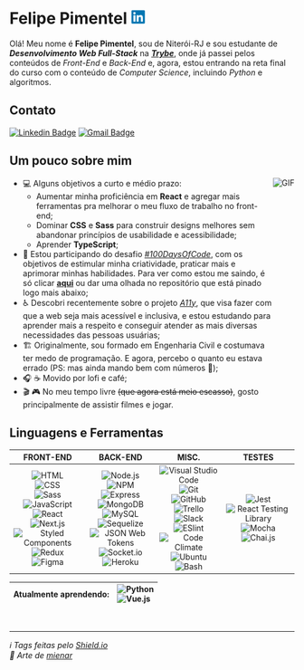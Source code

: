 # Felipe Pimentel <a href="https://www.linkedin.com/in/felipe-pimentel-web-dev/" target="_blank"><img height="25" src="https://raw.githubusercontent.com/devicons/devicon/7a4ca8aa871d6dca81691e018d31eed89cb70a76/icons/linkedin/linkedin-original.svg"></a>

Olá! Meu nome é **Felipe Pimentel**, sou de Niterói-RJ e sou estudante de ***Desenvolvimento Web Full-Stack*** na ***[Trybe](https://www.betrybe.com/)***, onde já passei pelos conteúdos de *Front-End* e *Back-End* e, agora, estou entrando na reta final do curso com o conteúdo de *Computer Science*, incluindo *Python* e algoritmos.

## Contato

[![Linkedin Badge](https://img.shields.io/badge/-LinkedIn-0A66C2?style=for-the-badge&logo=Linkedin&logoColor=white&link=https://www.linkedin.com/in/felipe-pimentel-web-dev/)](https://www.linkedin.com/in/felipe-pimentel-web-dev/)
[![Gmail Badge](https://img.shields.io/badge/-Email-EA4335?style=for-the-badge&logo=Gmail&logoColor=white&link=mailto:lipe.pimentel89@gmail.com)](mailto:lipe.pimentel89@gmail.com)

## Um pouco sobre mim

<a href="https://mienar.tumblr.com/post/629253134272921600/all-these-late-nights-instagram-twitter-shop" target="_blank"><img align="right" height=400 alt="GIF" src="https://64.media.tumblr.com/fe6d6866c5f3902586116f472a2ab20f/921683666be3fa68-8a/s540x810/90260b81c89a1cc7d3f0bdabf9096d7530e3f83d.gifv" /></a>

- 💻 Alguns objetivos a curto e médio prazo:
  - Aumentar minha proficiência em **React** e agregar mais ferramentas pra melhorar o meu fluxo de trabalho no front-end;
  - Dominar **CSS** e **Sass** para construir designs melhores sem abandonar princípios de usabilidade e acessibilidade;
  - Aprender **TypeScript**;
- 💯 Estou participando do desafio <a href="https://www.100daysofcode.com" target="_blank">*#100DaysOfCode*</a>, com os objetivos de estimular minha criatividade, praticar mais e aprimorar minhas habilidades. Para ver como estou me saindo, é só clicar <a href="https://100-days-of-code-felipe-pimentel.vercel.app" target="_blank">**aqui**</a> ou dar uma olhada no repositório que está pinado logo mais abaixo;
- ♿ Descobri recentemente sobre o projeto <a href="https://www.a11yproject.com" target="_blank">*A11y*</a>, que visa fazer com que a web seja mais acessível e inclusiva, e estou estudando para aprender mais a respeito e conseguir atender as mais diversas necessidades das pessoas usuárias;
- :building_construction: Originalmente, sou formado em Engenharia Civil e costumava ter medo de programação. E agora, percebo o quanto eu estava errado (PS: mas ainda mando bem com números 🔢);
- 🎧 ☕ Movido por lofi e café;
- 🎬 🎮 No meu tempo livre ~~(que agora está meio escasso)~~, gosto principalmente de assistir filmes e jogar.

## Linguagens e Ferramentas

<table>
  <thead>
    <th>FRONT-END</th>
    <th>BACK-END</th>
    <th>MISC.</th>
    <th>TESTES</th>
  </thead>
  <tbody>
    <td align=center>
      <img src="https://img.shields.io/badge/html5-E34F26.svg?style=for-the-badge&logo=html5&logoColor=white" alt="HTML"><br>
      <img src="https://img.shields.io/badge/css3-1572B6.svg?style=for-the-badge&logo=css3&logoColor=white" alt="CSS"><br>
      <img src="https://img.shields.io/badge/sass-CC6699.svg?style=for-the-badge&logo=sass&logoColor=white" alt="Sass"><br>
      <img src="https://img.shields.io/badge/javascript-333.svg?style=for-the-badge&logo=javascript&logoColor=F7DF1E" alt="JavaScript"><br>
      <img src="https://img.shields.io/badge/react-222.svg?style=for-the-badge&logo=react" alt="React"><br>
      <img src="https://img.shields.io/badge/next.js-000000.svg?style=for-the-badge&logo=nextdotjs&logoColor=white" alt="Next.js"><br>
      <img src="https://img.shields.io/badge/styled%20components-DB7093.svg?style=for-the-badge&logo=styled-components&logoColor=white" alt="Styled Components"><br>
      <img src="https://img.shields.io/badge/redux-764ABC.svg?style=for-the-badge&logo=redux&logoColor=white" alt="Redux"><br>
      <img src="https://img.shields.io/badge/figma-F24E1E.svg?style=for-the-badge&logo=figma&logoColor=white" alt="Figma">
    </td>
    <td align=center>
      <img src="https://img.shields.io/badge/node.js-339933.svg?style=for-the-badge&logo=nodedotjs&logoColor=white" alt="Node.js"><br>
      <img src="https://img.shields.io/badge/npm-CB3837.svg?style=for-the-badge&logo=npm&logoColor=white" alt="NPM"><br>
      <img src="https://img.shields.io/badge/express-000000.svg?style=for-the-badge&logo=express&logoColor=white" alt="Express"><br>
      <img src="https://img.shields.io/badge/mongoDB-47A248.svg?style=for-the-badge&logo=mongodb&logoColor=white" alt="MongoDB"><br>
      <img src="https://img.shields.io/badge/mysql-4479A1.svg?style=for-the-badge&logo=mysql&logoColor=white" alt="MySQL"><br>
      <img src="https://img.shields.io/badge/sequelize-52B0E7.svg?style=for-the-badge&logo=sequelize&logoColor=white" alt="Sequelize"><br>
      <img src="https://img.shields.io/badge/jwt-000.svg?style=for-the-badge&logo=jsonwebtokens&logoColor=white" alt="JSON Web Tokens"><br>
      <img src="https://img.shields.io/badge/socket.io-010101.svg?style=for-the-badge&logo=socketdotio&logoColor=white" alt="Socket.io"><br>
      <img src="https://img.shields.io/badge/heroku-430098.svg?style=for-the-badge&logo=heroku&logoColor=white" alt="Heroku">
    </td>
    <td align=center>
      <img src="https://img.shields.io/badge/vs%20code-007ACC.svg?style=for-the-badge&logo=visualstudiocode&logoColor=white" alt="Visual Studio Code"><br>
      <img src="https://img.shields.io/badge/git-F05032.svg?style=for-the-badge&logo=git&logoColor=white" alt="Git"><br>
      <img src="https://img.shields.io/badge/github-181717.svg?style=for-the-badge&logo=github&logoColor=white" alt="GitHub"><br>
      <img src="https://img.shields.io/badge/trello-0052CC.svg?style=for-the-badge&logo=trello&logoColor=white" alt="Trello"><br>
      <img src="https://img.shields.io/badge/slack-4A154B.svg?style=for-the-badge&logo=slack&logoColor=white" alt="Slack"><br>
      <img src="https://img.shields.io/badge/eslint-4B32C3.svg?style=for-the-badge&logo=eslint&logoColor=white" alt="ESlint"><br>
      <img src="https://img.shields.io/badge/code%20climate-000.svg?style=for-the-badge&logo=codeclimate&logoColor=white" alt="Code Climate"><br>
      <img src="https://img.shields.io/badge/ubuntu-E95420.svg?style=for-the-badge&logo=ubuntu&logoColor=white" alt="Ubuntu"><br>
      <img src="https://img.shields.io/badge/bash-111.svg?style=for-the-badge&logo=gnubash&logoColor=white" alt="Bash">
    </td>
    <td align=center>
      <img src="https://img.shields.io/badge/jest-C21325.svg?style=for-the-badge&logo=jest&logoColor=white" alt="Jest"><br>
      <img src="https://img.shields.io/badge/testing%20library-E33332.svg?style=for-the-badge&logo=testinglibrary&logoColor=white" alt="React Testing Library"><br>
      <img src="https://img.shields.io/badge/mocha-8D6748.svg?style=for-the-badge&logo=mocha&logoColor=white" alt="Mocha"><br>
      <img src="https://img.shields.io/badge/chai-A30701.svg?style=for-the-badge&logo=chai&logoColor=white" alt="Chai.js">
    </td>
  </tbody>
</table>

<table>
  <thead>
    <th>Atualmente aprendendo:</th>
    <th align=left>
      <img src="https://img.shields.io/badge/python-3776AB.svg?style=for-the-badge&logo=python&logoColor=white" alt="Python"><br>
      <img src="https://img.shields.io/badge/vue.js-4FC08D.svg?style=for-the-badge&logo=vuedotjs&logoColor=white" alt="Vue.js"><br>
    </th>
  </thead>
</table>

<br>

---

*:information_source: Tags feitas pelo <a href="https://shields.io" target="_blank">Shield.io</a>*<br>
*:art: Arte de <a href="https://mienar.com" target="_blank">mienar</a>*
